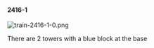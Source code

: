 #### 2416-1
![train-2416-1-0.png](https://github.com/lil-lab/nlvr/raw/master/nlvr/train/images/4/train-2416-1-0.png "train-2416-1-0.png")

There are 2 towers with a blue block at the base